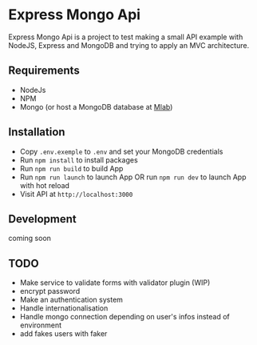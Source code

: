 # Express Mongo Api

Express Mongo Api is a project to test making a small API example with NodeJS, Express and MongoDB and trying to apply an MVC architecture.

## Requirements
* NodeJs
* NPM
* Mongo (or host a MongoDB database at [Mlab](https://mlab.com/))

## Installation
* Copy `.env.exemple` to `.env` and set your MongoDB credentials
* Run `npm install` to install packages
* Run `npm run build` to build App
* Run `npm run launch` to launch App OR run `npm run dev` to launch App with hot reload
* Visit API at `http://localhost:3000`

## Development

coming soon

## TODO

* Make service to validate forms with validator plugin (WIP)
* encrypt password
* Make an authentication system
* Handle internationalisation
* Handle mongo connection depending on user's infos instead of environment
* add fakes users with faker
